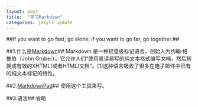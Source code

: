 ```yaml
---
layout: post
title:  "学习Markdown"
categories: jekyll update
---
```


##If you want to go fast, go alone; if you want to go far, go together.##

##1.什么是[Markdown](http://zh.wikipedia.org/wiki/Markdown)##
Markdown 是一种轻量级标记语言，创始人为约翰·格鲁伯（John Gruber）。它允许人们“使用易读易写的纯文本格式编写文档，然后转换成有效的XHTML(或者HTML)文档”。[1]这种语言吸收了很多在电子邮件中已有的纯文本标记的特性。

##2.[MarkdownPad](http://markdownpad.com/)##
使用这个工具来写。

##3.语法##
省略
